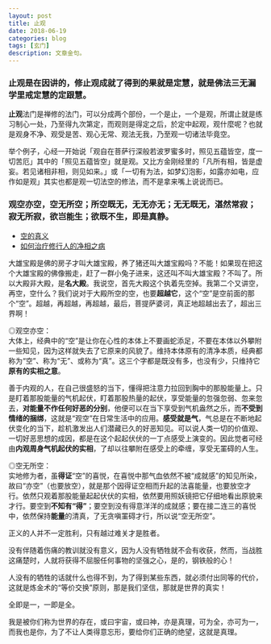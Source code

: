 ```yaml
---
layout: post
title: 止观
date: 2018-06-19
categories: blog
tags: [玄门]
description: 文章金句。
---
```


### 止观是在因讲的，修止观成就了得到的果就是定慧，就是佛法三无漏学里戒定慧的定跟慧。
**止观**法门是禅修的法门，可以分成两个部份，一个是止，一个是观，所谓止就是练习制心一处，乃至得九次第定，而观则是得定之后，於定中起观，观什麼呢？也就是观身不净、观受是苦、观心无常、观法无我，乃至观一切诸法毕竟空。


举个例子，心经一开始说「观自在菩萨行深般若波罗蜜多时，照见五蕴皆空，度一切苦厄」其中的「照见五蕴皆空」就是观。又比方金刚经里的「凡所有相，皆是虚妄。若见诸相非相，则见如来。」或「一切有为法，如梦幻泡影，如露亦如电，应作如是观」其实也都是观一切法空的修法，而不是拿来嘴上说说而已。

### 观空亦空，空无所空；所空既无，无无亦无；无无既无，湛然常寂；寂无所寂，欲岂能生；欲既不生，即是真静。
- [空的真义](http://blog.sina.com.cn/s/blog_e4597a6e0102vm5t.html)
- [如何治疗修行人的净相之病](http://blog.sina.com.cn/s/blog_e4597a6e0102vm89.html)


大雄宝殿是佛的房子才叫大雄宝殿，养了猪还叫大雄宝殿吗？不能！如果现在把这个大雄宝殿的佛像搬走，赶了一群小兔子进来，这还叫不叫大雄宝殿？不叫了。所以大殿非大殿，是**名大殿**。我说空，首先大殿这个执着先空掉。我第二个又讲空，再空，空什么？我们说对于大殿所空的空，也要**超越它**，这个“空”是空前面的那个“空”。超越，再超越，再超越，最后，菩提萨婆诃，真正地超越出去了，超出三界啊！


◎观空亦空：<br>
大体上，经典中的“空”是让你在心性的本体上不要画蛇添足，不要在本体以外攀附一些知见，因为这样就失去了它原来的风貌了。维持本体原有的清净本质，经典都称为“空”、称为“无”、或称为“真”。这三个字都是既没有多，也没有少，只维持它**原有的实相之意**。


善于内观的人，在自己很盛怒的当下，懂得把注意力拉回到胸中的那股能量上。只是盯着那股能量的气机起伏，盯着那股热量的起伏，享受能量的忽强忽弱、忽来忽去，**对能量不作任何好恶的分别**，他便可以在当下享受到气机盎然之乐，而**不受到情绪的捆绑**，这就是“观空”在日常生活中的应用。**感受就是气**，气总是在不断地起伏变化的当下，趁机激发出人们潜藏已久的好恶知见。可以说人类一切的价值观、一切好恶思想的成因，都是在这个起起伏伏的一丁点感受上演变的。因此觉者可经由**内观周身气机起伏的实相**，了却以往攀附在感受上的牵缠，享受无罣碍的人生。


◎空无所空：<br>
实地修为者，虽**得证**“空”的喜悦，在喜悦中那气血依然不被“成就感”的知见所染，故曰“亦空”（也要放空），就是那个因得证空相而升起的法喜能量，也要放空才行。依然只观着那股能量起起伏伏的实相，依然要用照妖镜把它仔细地看出原貌来才行。要空到**不知有“得”**；要空到没有得意洋洋的成就感；要在接二连三的喜悦中，依然保持**能量**的清真，了无贪嗔罣碍才行，所以说“空无所空”。



正义的人并不一定胜利，只有越过难关才是胜者。


没有伴随着伤痛的教训就没有意义，因为人没有牺牲就不会有收获，然而，当战胜这痛楚时，人就将获得不屈服任何事物的坚强之心，是的，钢铁般的心！


人没有的牺牲的话就什么也得不到，为了得到某些东西，就必须付出同等的代价，这就是炼金术的“等价交换”原则，那是我们坚信，那就是世界的真实！


全即是一，一即是全。


我是被你们称为世界的存在，或曰宇宙，或曰神，亦是真理，可为全，亦可为一，而我也是你，为了不让人类得意忘形，要给你们正确的绝望，这就是真理。

